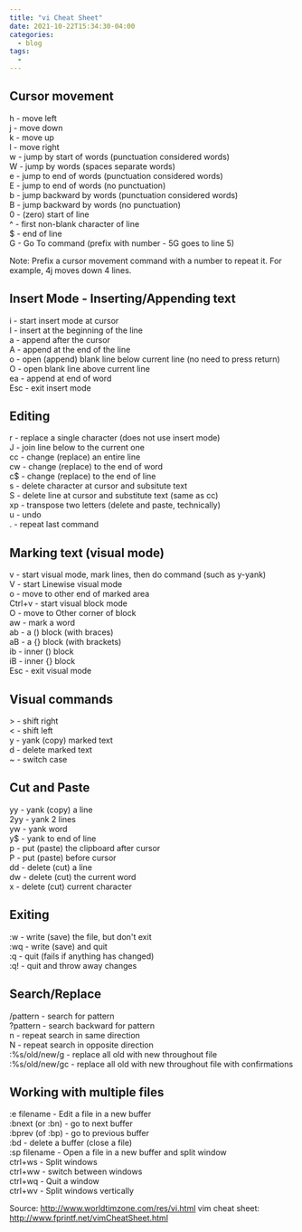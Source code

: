 ```yaml
---
title: "vi Cheat Sheet"
date: 2021-10-22T15:34:30-04:00
categories:
  - blog
tags:
  - 
---
```

## Cursor movement

h - move left  
j - move down  
k - move up  
l - move right  
w - jump by start of words (punctuation considered words)  
W - jump by words (spaces separate words)  
e - jump to end of words (punctuation considered words)  
E - jump to end of words (no punctuation)  
b - jump backward by words (punctuation considered words)  
B - jump backward by words (no punctuation)  
0 - (zero) start of line  
^ - first non-blank character of line  
$ - end of line  
G - Go To command (prefix with number - 5G goes to line 5)  

Note: Prefix a cursor movement command with a number to repeat it. For example, 4j moves down 4 lines.

## Insert Mode - Inserting/Appending text

i - start insert mode at cursor  
I - insert at the beginning of the line  
a - append after the cursor  
A - append at the end of the line  
o - open (append) blank line below current line (no need to press return)  
O - open blank line above current line  
ea - append at end of word  
Esc - exit insert mode  

## Editing

r - replace a single character (does not use insert mode)  
J - join line below to the current one  
cc - change (replace) an entire line  
cw - change (replace) to the end of word  
c$ - change (replace) to the end of line  
s - delete character at cursor and subsitute text  
S - delete line at cursor and substitute text (same as cc)  
xp - transpose two letters (delete and paste, technically)  
u - undo  
. - repeat last command  

## Marking text (visual mode)

v - start visual mode, mark lines, then do command (such as y-yank)  
V - start Linewise visual mode  
o - move to other end of marked area  
Ctrl+v - start visual block mode  
O - move to Other corner of block  
aw - mark a word  
ab - a () block (with braces)  
aB - a {} block (with brackets)  
ib - inner () block  
iB - inner {} block  
Esc - exit visual mode  

## Visual commands

\> - shift right  
< - shift left  
y - yank (copy) marked text  
d - delete marked text  
~ - switch case  

## Cut and Paste

yy - yank (copy) a line  
2yy - yank 2 lines  
yw - yank word  
y$ - yank to end of line  
p - put (paste) the clipboard after cursor  
P - put (paste) before cursor  
dd - delete (cut) a line  
dw - delete (cut) the current word  
x - delete (cut) current character  

## Exiting

:w - write (save) the file, but don't exit  
:wq - write (save) and quit  
:q - quit (fails if anything has changed)  
:q! - quit and throw away changes  

## Search/Replace

/pattern - search for pattern  
?pattern - search backward for pattern  
n - repeat search in same direction  
N - repeat search in opposite direction  
:%s/old/new/g - replace all old with new throughout file  
:%s/old/new/gc - replace all old with new throughout file with confirmations  

## Working with multiple files

:e filename - Edit a file in a new buffer  
:bnext (or :bn) - go to next buffer  
:bprev (of :bp) - go to previous buffer  
:bd - delete a buffer (close a file)  
:sp filename - Open a file in a new buffer and split window  
ctrl+ws - Split windows  
ctrl+ww - switch between windows  
ctrl+wq - Quit a window  
ctrl+wv - Split windows vertically  

Source: http://www.worldtimzone.com/res/vi.html
vim cheat sheet: http://www.fprintf.net/vimCheatSheet.html